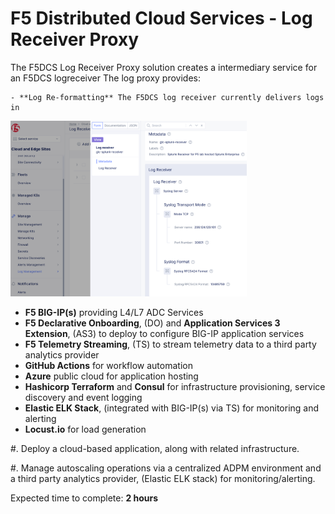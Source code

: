 F5 Distributed Cloud Services - Log Receiver Proxy
============================================================================

The F5DCS Log Receiver Proxy solution creates a intermediary service for an F5DCS logreceiver The log proxy provides:

    - **Log Re-formatting** The F5DCS log receiver currently delivers logs in 

<img src="images/logreceiver.png" width=75% height=75% alt="Flowers">


   
   - **F5 BIG-IP(s)** providing L4/L7 ADC Services
   - **F5 Declarative Onboarding**, (DO) and **Application Services 3 Extension**, (AS3) to deploy to configure BIG-IP application services
   - **F5 Telemetry Streaming**, (TS) to stream telemetry data to a third party analytics provider
   - **GitHub Actions** for workflow automation 
   - **Azure** public cloud for application hosting
   - **Hashicorp Terraform** and **Consul** for infrastructure provisioning, service discovery and event logging
   - **Elastic ELK Stack**, (integrated with BIG-IP(s) via TS) for monitoring and alerting
   - **Locust.io** for load generation

#. Deploy a cloud-based application, along with related infrastructure. 

#. Manage autoscaling operations via a centralized ADPM environment and a third party analytics provider, (Elastic ELK stack) for
   monitoring/alerting.

Expected time to complete: **2 hours**

